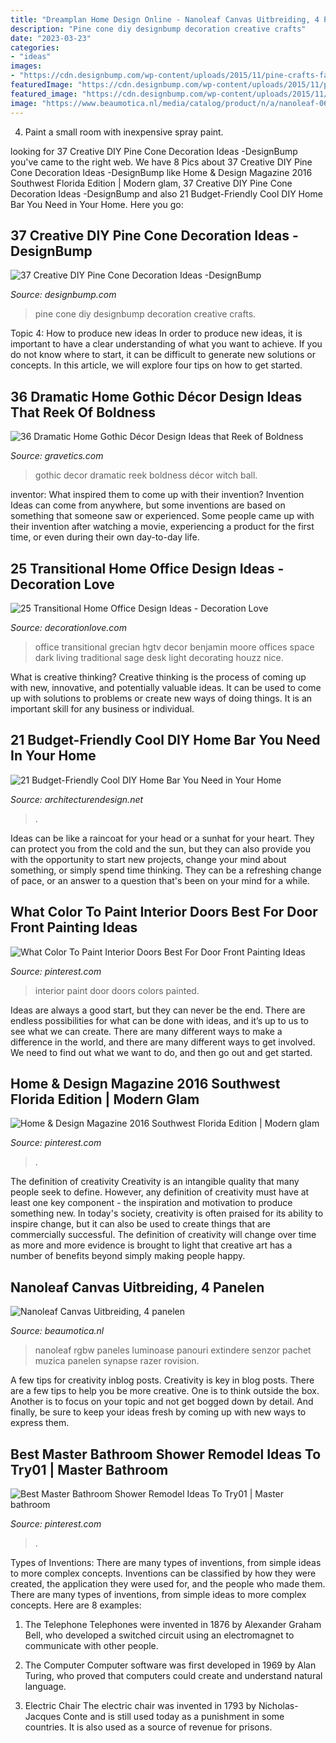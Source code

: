```yaml
---
title: "Dreamplan Home Design Online - Nanoleaf Canvas Uitbreiding, 4 Panelen"
description: "Pine cone diy designbump decoration creative crafts"
date: "2023-03-23"
categories:
- "ideas"
images:
- "https://cdn.designbump.com/wp-content/uploads/2015/11/pine-crafts-fall-decor12.jpg"
featuredImage: "https://cdn.designbump.com/wp-content/uploads/2015/11/pine-crafts-fall-decor12.jpg"
featured_image: "https://cdn.designbump.com/wp-content/uploads/2015/11/pine-crafts-fall-decor12.jpg"
image: "https://www.beaumotica.nl/media/catalog/product/n/a/nanoleaf-0628110858047-20272836_300.jpg"
---
```



4. Paint a small room with inexpensive spray paint.

	

		
looking for 37 Creative DIY Pine Cone Decoration Ideas -DesignBump you've came to the right web. We have 8 Pics about 37 Creative DIY Pine Cone Decoration Ideas -DesignBump like Home &amp; Design Magazine 2016 Southwest Florida Edition | Modern glam, 37 Creative DIY Pine Cone Decoration Ideas -DesignBump and also 21 Budget-Friendly Cool DIY Home Bar You Need in Your Home. Here you go:
		
    
## 37 Creative DIY Pine Cone Decoration Ideas -DesignBump

<img loading=lazy src="https://cdn.designbump.com/wp-content/uploads/2015/11/pine-crafts-fall-decor12.jpg" onerror="this.onerror=null;this.src='https://tse1.mm.bing.net/th?id=OIP.TeA1svPw_TUPUaxwgUgryAHaKx&amp;pid=15.1';" alt="37 Creative DIY Pine Cone Decoration Ideas -DesignBump">

_Source: designbump.com_

>pine cone diy designbump decoration creative crafts. 

	

Topic 4: How to produce new ideas
In order to produce new ideas, it is important to have a clear understanding of what you want to achieve. If you do not know where to start, it can be difficult to generate new solutions or concepts. In this article, we will explore four tips on how to get started.

    
## 36 Dramatic Home Gothic Décor Design Ideas That Reek Of Boldness

<img loading=lazy src="https://www.gravetics.com/wp-content/uploads/2017/08/Gothic-Decor-Design-Ideas.jpg" onerror="this.onerror=null;this.src='https://tse3.mm.bing.net/th?id=OIP.prObT3PkdQi9UqGDcQnYjgHaIr&amp;pid=15.1';" alt="36 Dramatic Home Gothic Décor Design Ideas that Reek of Boldness">

_Source: gravetics.com_

>gothic decor dramatic reek boldness décor witch ball. 

	

inventor: What inspired them to come up with their invention?
Invention Ideas can come from anywhere, but some inventions are based on something that someone saw or experienced. Some people came up with their invention after watching a movie, experiencing a product for the first time, or even during their own day-to-day life.

    
## 25 Transitional Home Office Design Ideas - Decoration Love

<img loading=lazy src="http://www.decorationlove.com/wp-content/uploads/2016/04/Green-Transitional-Home-Office-Design.jpeg" onerror="this.onerror=null;this.src='https://tse2.mm.bing.net/th?id=OIP.ycPaCnYNwmCPic0QrLlKrgHaJ4&amp;pid=15.1';" alt="25 Transitional Home Office Design Ideas - Decoration Love">

_Source: decorationlove.com_

>office transitional grecian hgtv decor benjamin moore offices space dark living traditional sage desk light decorating houzz nice. 

	

What is creative thinking?
Creative thinking is the process of coming up with new, innovative, and potentially valuable ideas. It can be used to come up with solutions to problems or create new ways of doing things. It is an important skill for any business or individual.

    
## 21 Budget-Friendly Cool DIY Home Bar You Need In Your Home

<img loading=lazy src="https://cdn.architecturendesign.net/wp-content/uploads/2015/04/AD-DIY-Home-Bar-21.jpg" onerror="this.onerror=null;this.src='https://tse2.mm.bing.net/th?id=OIP.XwpHCRQO3F6vSTV4U4J0eQHaJ4&amp;pid=15.1';" alt="21 Budget-Friendly Cool DIY Home Bar You Need in Your Home">

_Source: architecturendesign.net_

>. 

	

Ideas can be like a raincoat for your head or a sunhat for your heart. They can protect you from the cold and the sun, but they can also provide you with the opportunity to start new projects, change your mind about something, or simply spend time thinking. They can be a refreshing change of pace, or an answer to a question that's been on your mind for a while.

    
## What Color To Paint Interior Doors Best For Door Front Painting Ideas

<img loading=lazy src="https://i.pinimg.com/736x/7e/02/28/7e0228018ff33c1ec8b5174eaaedd2ad.jpg" onerror="this.onerror=null;this.src='https://tse2.mm.bing.net/th?id=OIP.WXS8L7voKIvP9MnNg9JYJwHaJ3&amp;pid=15.1';" alt="What Color To Paint Interior Doors Best For Door Front Painting Ideas">

_Source: pinterest.com_

>interior paint door doors colors painted. 

	

Ideas are always a good start, but they can never be the end. There are endless possibilities for what can be done with ideas, and it’s up to us to see what we can create. There are many different ways to make a difference in the world, and there are many different ways to get involved. We need to find out what we want to do, and then go out and get started.

    
## Home &amp; Design Magazine 2016 Southwest Florida Edition | Modern Glam

<img loading=lazy src="https://i.pinimg.com/736x/d7/d5/d9/d7d5d927483a92ab1ca20cc31510e345--home-design-magazines-naples.jpg" onerror="this.onerror=null;this.src='https://tse2.mm.bing.net/th?id=OIP.BJX5SX4lwMxUQViktXQXoQHaKU&amp;pid=15.1';" alt="Home &amp; Design Magazine 2016 Southwest Florida Edition | Modern glam">

_Source: pinterest.com_

>. 

	

The definition of creativity
Creativity is an intangible quality that many people seek to define. However, any definition of creativity must have at least one key component - the inspiration and motivation to produce something new. In today's society, creativity is often praised for its ability to inspire change, but it can also be used to create things that are commercially successful. The definition of creativity will change over time as more and more evidence is brought to light that creative art has a number of benefits beyond simply making people happy.

    
## Nanoleaf Canvas Uitbreiding, 4 Panelen

<img loading=lazy src="https://www.beaumotica.nl/media/catalog/product/n/a/nanoleaf-0628110858047-20272836_300.jpg" onerror="this.onerror=null;this.src='https://tse3.mm.bing.net/th?id=OIP.ldr52MbxQr1rRT_tETvGyQHaHa&amp;pid=15.1';" alt="Nanoleaf Canvas Uitbreiding, 4 panelen">

_Source: beaumotica.nl_

>nanoleaf rgbw paneles luminoase panouri extindere senzor pachet muzica panelen synapse razer rovision. 

	

A few tips for creativity inblog posts.
Creativity is key in blog posts. There are a few tips to help you be more creative. One is to think outside the box. Another is to focus on your topic and not get bogged down by detail. And finally, be sure to keep your ideas fresh by coming up with new ways to express them.

    
## Best Master Bathroom Shower Remodel Ideas To Try01 | Master Bathroom

<img loading=lazy src="https://i.pinimg.com/736x/22/e7/0c/22e70c4729b902cd368b8b80a845e0b5.jpg" onerror="this.onerror=null;this.src='https://tse2.mm.bing.net/th?id=OIP.dJpGpbEow-IPoBkJwcrC3AHaJ-&amp;pid=15.1';" alt="Best Master Bathroom Shower Remodel Ideas To Try01 | Master bathroom">

_Source: pinterest.com_

>. 

	

Types of Inventions: There are many types of inventions, from simple ideas to more complex concepts.
Inventions can be classified by how they were created, the application they were used for, and the people who made them. There are many types of inventions, from simple ideas to more complex concepts. Here are 8 examples:
1. The Telephone 
Telephones were invented in 1876 by Alexander Graham Bell, who developed a switched circuit using an electromagnet to communicate with other people.

2. The Computer 
Computer software was first developed in 1969 by Alan Turing, who proved that computers could create and understand natural language.

3. Electric Chair 
The electric chair was invented in 1793 by Nicholas-Jacques Conte and is still used today as a punishment in some countries. It is also used as a source of revenue for prisons. 

